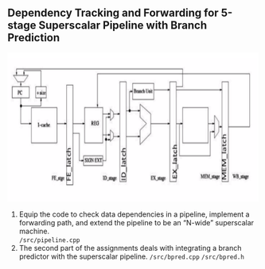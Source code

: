 ## Dependency Tracking and Forwarding for 5-stage Superscalar Pipeline with Branch Prediction

<img src=https://github.com/timmy139710/Trace-Based-Simulation-on-Pipeline-Machine/blob/master/lab2/pic/5-stage-pipeline.png alt="pipe" width=650 height=300> 

1. Equip the code to check data dependencies in a pipeline, implement a forwarding path, and extend the pipeline to be an “N-wide” superscalar machine.  
```/src/pipeline.cpp```
2. The second part of the assignments deals with integrating a branch predictor with the superscalar pipeline.
```/src/bpred.cpp```
```/src/bpred.h```
